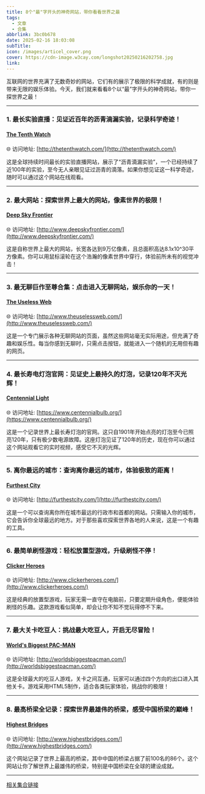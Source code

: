 ```yaml
---
title: 8个"最"字开头的神奇网站，带你看看世界之最
tags:
  - 文章
  - 合集
abbrlink: 3bc0b678
date: 2025-02-16 18:03:08
subTitle:
icon: /images/articel_cover.png
cover: https://cdn-image.w3cay.com/longshot20250216202758.jpg
link:
---
```


互联网的世界充满了无数奇妙的网站，它们有的展示了极限的科学成就，有的则是带来无限的娱乐体验。今天，我们就来看看8个以“最”字开头的神奇网站，带你一探世界之最！

---

### 1. 最长实验直播：见证近百年的沥青滴漏实验，记录科学奇迹！

#### [The Tenth Watch](/post/e83ce647.html)  
🌐 访问地址: [http://thetenthwatch.com/](http://thetenthwatch.com/)

这是全球持续时间最长的实验直播网站，展示了“沥青滴漏实验”，一个已经持续了近100年的实验，至今无人亲眼见证过沥青的滴落。如果你想见证这一科学奇迹，随时可以通过这个网站在线观看。

---

### 2. 最大网站：探索世界上最大的网站，像素世界的极限！

#### [Deep Sky Frontier](/post/a551ddb9.html)  
🌐 访问地址: [http://www.deepskyfrontier.com/](http://www.deepskyfrontier.com/)

这是自称世界上最大的网站，长宽各达到9万亿像素，且总面积高达8.1x10^30平方像素。你可以用鼠标滚轮在这个浩瀚的像素世界中穿行，体验前所未有的视觉冲击！

---

### 3. 最无聊巨作至尊合集：点击进入无聊网站，娱乐你的一天！

#### [The Useless Web](/post/713ed6ac.html)  
🌐 访问地址: [http://www.theuselessweb.com/](http://www.theuselessweb.com/)

这是一个专门展示各种无聊网站的页面，虽然这些网站毫无实际用途，但充满了奇趣和娱乐性。每当你感到无聊时，只需点击按钮，就能进入一个随机的无用但有趣的网页。

---

### 4. 最长寿电灯泡官网：见证史上最持久的灯泡，记录120年不灭光辉！

#### [Centennial Light](/post/f1eb9be0.html)  
🌐 访问地址: [https://www.centennialbulb.org/](https://www.centennialbulb.org/)

这是一个记录世界上最长寿灯泡的官网。这只自1901年开始点亮的灯泡至今已照亮120年，只有极少数电源故障。这座灯泡见证了120年的历史，现在你可以通过这个网站观看它的实时视频，感受它不灭的光辉。

---

### 5. 离你最远的城市：查询离你最远的城市，体验极致的距离！

#### [Furthest City](/post/93c15a14.html)  
🌐 访问地址: [http://furthestcity.com/](http://furthestcity.com/)

这是一个可以查询离你所在城市最远的行政市和首都的网站。只需输入你的城市，它会告诉你全球最远的地方。对于那些喜欢探索世界各地的人来说，这是一个有趣的工具。

---

### 6. 最简单刷怪游戏：轻松放置型游戏，升级刷怪不停！

#### [Clicker Heroes](/post/66f6fb2c.html)  
🌐 访问地址: [http://www.clickerheroes.com/](http://www.clickerheroes.com/)

这是经典的放置型游戏，玩家无需一直守在电脑前，只要定期升级角色，便能体验刷怪的乐趣。这款游戏看似简单，却会让你不知不觉玩得停不下来。

---
### 7. 最大关卡吃豆人：挑战最大吃豆人，开启无尽冒险！

#### [World's Biggest PAC-MAN](/post/4057a203.html)  
🌐 访问地址: [http://worldsbiggestpacman.com/](http://worldsbiggestpacman.com/)

这是全球最大的吃豆人游戏，关卡之间互通，玩家可以通过四个方向的出口进入其他关卡。游戏采用HTML5制作，适合各类玩家体验，挑战你的极限！

---

### 8. 最高桥梁全记录：探索世界最雄伟的桥梁，感受中国桥梁的巅峰！

#### [Highest Bridges](/post/59aac8ff.html)  
🌐 访问地址: [http://www.highestbridges.com/](http://www.highestbridges.com/)

这个网站记录了世界上最高的桥梁，其中中国的桥梁占据了前100名的86个。这个网站让你了解世界上最雄伟的桥梁，特别是中国桥梁在全球的建设成就。

---

[相关集合链接](/tags/8%E4%B8%AA%E4%B8%96%E7%95%8C%E4%B9%8B%E6%9C%80%E7%BD%91%E7%AB%99/)